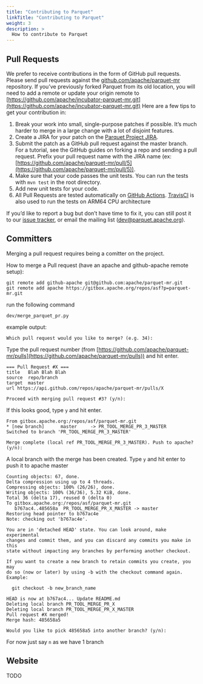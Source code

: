 ```yaml
---
title: "Contributing to Parquet"
linkTitle: "Contributing to Parquet"
weight: 3
description: >
  How to contribute to Parquet
---
```


Pull Requests
-------------

We prefer to receive contributions in the form of GitHub pull requests. Please send pull requests against the [github.com/apache/parquet-mr](https://github.com/apache/parquet-mr) repository. If you’ve previously forked Parquet from its old location, you will need to add a remote or update your origin remote to [https://github.com/apache/incubator-parquet-mr.git](https://github.com/apache/incubator-parquet-mr.git) Here are a few tips to get your contribution in:

1.  Break your work into small, single-purpose patches if possible. It’s much harder to merge in a large change with a lot of disjoint features.
2.  Create a JIRA for your patch on the [Parquet Project JIRA](https://issues.apache.org/jira/browse/PARQUET).
3.  Submit the patch as a GitHub pull request against the master branch. For a tutorial, see the GitHub guides on forking a repo and sending a pull request. Prefix your pull request name with the JIRA name (ex: [https://github.com/apache/parquet-mr/pull/5](https://github.com/apache/parquet-mr/pull/5)).
4.  Make sure that your code passes the unit tests. You can run the tests with `mvn test` in the root directory.
5.  Add new unit tests for your code.
6.  All Pull Requests are tested automatically on [GitHub Actions](https://github.com/apache/parquet-mr/actions). [TravisCI](https://travis-ci.org/github/apache/parquet-mr) is also used to run the tests on ARM64 CPU architecture

If you’d like to report a bug but don’t have time to fix it, you can still post it to our [issue tracker](https://issues.apache.org/jira/browse/PARQUET), or email the mailing list ([dev@parquet.apache.org](mailto:dev@parquet.apache.org)).

Committers
----------

Merging a pull request requires being a comitter on the project.

How to merge a Pull request (have an apache and github-apache remote setup):

    git remote add github-apache git@github.com:apache/parquet-mr.git
    git remote add apache https://gitbox.apache.org/repos/asf?p=parquet-mr.git


run the following command

    dev/merge_parquet_pr.py


example output:

    Which pull request would you like to merge? (e.g. 34):


Type the pull request number (from [https://github.com/apache/parquet-mr/pulls](https://github.com/apache/parquet-mr/pulls)) and hit enter.

    === Pull Request #X ===
    title   Blah Blah Blah
    source  repo/branch
    target  master
    url https://api.github.com/repos/apache/parquet-mr/pulls/X

    Proceed with merging pull request #3? (y/n):


If this looks good, type `y` and hit enter.

    From gitbox.apache.org:/repos/asf/parquet-mr.git
    * [new branch]      master     -> PR_TOOL_MERGE_PR_3_MASTER
    Switched to branch 'PR_TOOL_MERGE_PR_3_MASTER'

    Merge complete (local ref PR_TOOL_MERGE_PR_3_MASTER). Push to apache? (y/n):


A local branch with the merge has been created. Type `y` and hit enter to push it to apache master

    Counting objects: 67, done.
    Delta compression using up to 4 threads.
    Compressing objects: 100% (26/26), done.
    Writing objects: 100% (36/36), 5.32 KiB, done.
    Total 36 (delta 17), reused 0 (delta 0)
    To gitbox.apache.org:/repos/asf/parquet-mr.git
       b767ac4..485658a  PR_TOOL_MERGE_PR_X_MASTER -> master
    Restoring head pointer to b767ac4e
    Note: checking out 'b767ac4e'.

    You are in 'detached HEAD' state. You can look around, make experimental
    changes and commit them, and you can discard any commits you make in this
    state without impacting any branches by performing another checkout.

    If you want to create a new branch to retain commits you create, you may
    do so (now or later) by using -b with the checkout command again. Example:

      git checkout -b new_branch_name

    HEAD is now at b767ac4... Update README.md
    Deleting local branch PR_TOOL_MERGE_PR_X
    Deleting local branch PR_TOOL_MERGE_PR_X_MASTER
    Pull request #X merged!
    Merge hash: 485658a5

    Would you like to pick 485658a5 into another branch? (y/n):


For now just say `n` as we have 1 branch

Website
-------

TODO

